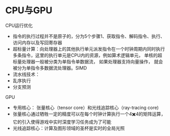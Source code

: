 # CPU与GPU

CPU运行优化

- 指令的执行过程并不是原子的，分为5个步骤1、获取指令、解码指令、执行、访问内存以及写回寄存器
- 超标量计算：向处理器上的其他执行单元派发指令在一个时钟周期内同时执行多条指令，这里的执行单元是CPU内的资源，例如算术逻辑单元， 单核的超标量处理器一般被分类为单指令单数据流， 如果处理器支持向量操作， 就会被分为单指令多数据流处理器。SIMD
- 流水线技术：
- 乱序执行
- 分支预测

GPU

- 专用核心： 张量核心（tensor core）和光线追踪核心（ray-tracing core)
- 张量核心通过牺牲一定的精度可以在每个时钟计算执行一个4✖️4的矩阵运算，它的引入使得游戏中实时深度学习任务成为了可能
- 光线追踪核心：计算及图形领域的圣杯是实时的全局光照